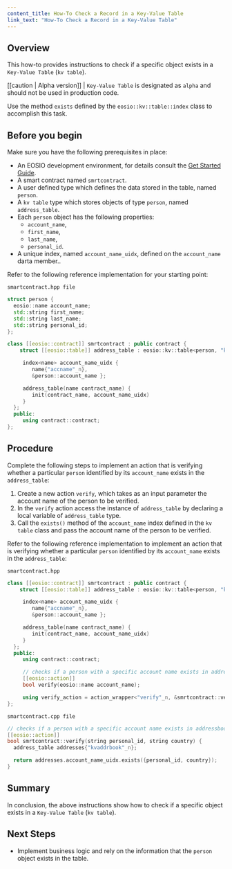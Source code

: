```yaml
---
content_title: How-To Check a Record in a Key-Value Table
link_text: "How-To Check a Record in a Key-Value Table"
---
```


## Overview

This how-to provides instructions to check if a specific object exists in a `Key-Value Table` (`kv table`).

[[caution | Alpha version]]
| `Key-Value Table` is designated as `alpha` and should not be used in production code.

Use the  method `exists` defined by the `eosio::kv::table::index` class to accomplish this task.

## Before you begin

Make sure you have the following prerequisites in place:

* An EOSIO development environment, for details consult the [Get Started Guide](https://developers.eos.io/welcome/latest/getting-started-guide/index).
* A smart contract named `smrtcontract`.
* A user defined type which defines the data stored in the table, named `person`.
* A `kv table` type which stores objects of type `person`, named `address_table`.
* Each `person` object has the following properties:
  * `account_name`,
  * `first_name`,
  * `last_name`,
  * `personal_id`.
* A unique index, named `account_name_uidx`, defined on the `account_name` darta member..

Refer to the following reference implementation for your starting point:

`smartcontract.hpp file`

```cpp
struct person {
  eosio::name account_name;
  std::string first_name;
  std::string last_name;
  std::string personal_id;
};

class [[eosio::contract]] smrtcontract : public contract {
    struct [[eosio::table]] address_table : eosio::kv::table<person, "kvaddrbook"_n> {

     index<name> account_name_uidx {
        name{"accname"_n},
        &person::account_name };

     address_table(name contract_name) {
        init(contract_name, account_name_uidx)
     }
  };
  public:
     using contract::contract;
};
```

## Procedure

Complete the following steps to implement an action that is verifying whether a particular `person` identified by its `account_name` exists in the `address_table`:

1. Create a new action `verify`, which takes as an input parameter the account name of the person to be verified.
2. In the `verify` action access the instance of `address_table` by declaring a local variable of `address_table` type.
3. Call the `exists()` method of the `account_name` index defined in the `kv table` class and pass the account name of the person to be verified.

Refer to the following reference implementation to implement an action that is verifying whether a particular `person` identified by its `account_name` exists in the `address_table`:

`smartcontract.hpp`

```cpp
class [[eosio::contract]] smrtcontract : public contract {
    struct [[eosio::table]] address_table : eosio::kv::table<person, "kvaddrbook"_n> {

     index<name> account_name_uidx {
        name{"accname"_n},
        &person::account_name };

     address_table(name contract_name) {
        init(contract_name, account_name_uidx)
     }
  };
  public:
     using contract::contract;

     // checks if a person with a specific account name exists in addressbook
     [[eosio::action]]
     bool verify(eosio::name account_name);

     using verify_action = action_wrapper<"verify"_n, &smrtcontract::verify>;
};
```

`smartcontract.cpp file`

```cpp
// checks if a person with a specific account name exists in addressbook
[[eosio::action]]
bool smrtcontract::verify(string personal_id, string country) {
  address_table addresses{"kvaddrbook"_n};

  return addresses.account_name_uidx.exists({personal_id, country});
}
```

## Summary

In conclusion, the above instructions show how to check if a specific object exists in a `Key-Value Table` (`kv table`).

## Next Steps

* Implement business logic and rely on the information that the `person` object exists in the table.
